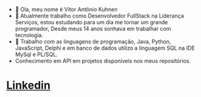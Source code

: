 - 👋 Ola, meu nome é Vítor Antônio Kuhnen
- 👀 Atualmente trabalho como Desenvolvedor FullStack na Liderança Serviços, estou estudando para um dia me tornar um grande programador, Desde meus 14 anos sonhava em trabalhar com tecnologia. 
- 🌱 Trabalho com as linguagens de programação, Java, Python, JavaScript, Delphi e em banco de dados utilizo a linguagem SQL na IDE MySql e PL/SQL.
- Conhecimento em API em projetos disponíveis nos meus repositórios.


<html>
    <head>
        <meta charset="UTF-8">
    </head>
    <body>
          <h1><a href="https://www.linkedin.com/in/v%C3%ADtor-ant%C3%B4nio-kuhnen-592331170">Linkedin </a><h1>
    </body>
</html>

